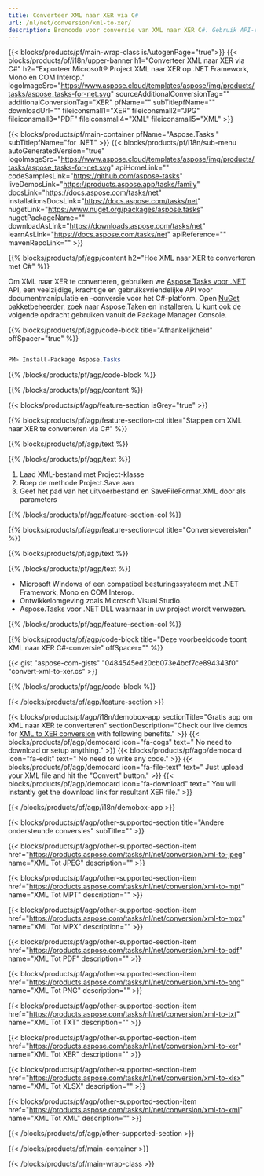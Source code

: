 ```yaml
---
title: Converteer XML naar XER via C# 
url: /nl/net/conversion/xml-to-xer/ 
description: Broncode voor conversie van XML naar XER C#. Gebruik API-voorbeeldcode voor batch XML-bestanden naar XER-conversie binnen VB.NET Asp.NET of een op .NET gebaseerde toepassing.
---
```


{{< blocks/products/pf/main-wrap-class isAutogenPage="true">}}
{{< blocks/products/pf/i18n/upper-banner h1="Converteer XML naar XER via C#" h2="Exporteer Microsoft® Project XML naar XER op .NET Framework, Mono en COM Interop." logoImageSrc="https://www.aspose.cloud/templates/aspose/img/products/tasks/aspose_tasks-for-net.svg" sourceAdditionalConversionTag="" additionalConversionTag="XER" pfName="" subTitlepfName="" downloadUrl="" fileiconsmall1="XER" fileiconsmall2="JPG" fileiconsmall3="PDF" fileiconsmall4="XML" fileiconsmall5="XML" >}}

{{< blocks/products/pf/main-container pfName="Aspose.Tasks " subTitlepfName="for .NET" >}}
{{< blocks/products/pf/i18n/sub-menu autoGeneratedVersion="true" logoImageSrc="https://www.aspose.cloud/templates/aspose/img/products/tasks/aspose_tasks-for-net.svg" apiHomeLink="" codeSamplesLink="https://github.com/aspose-tasks" liveDemosLink="https://products.aspose.app/tasks/family" docsLink="https://docs.aspose.com/tasks/net" installationsDocsLink="https://docs.aspose.com/tasks/net" nugetLink="https://www.nuget.org/packages/aspose.tasks" nugetPackageName="" downloadAsLink="https://downloads.aspose.com/tasks/net" learnAsLink="https://docs.aspose.com/tasks/net" apiReference="" mavenRepoLink="" >}}

{{% blocks/products/pf/agp/content h2="Hoe XML naar XER te converteren met C#" %}}

Om XML naar XER te converteren, gebruiken we
 [Aspose.Tasks voor .NET](https://products.aspose.com/tasks/net)
 API, een veelzijdige, krachtige en gebruiksvriendelijke API voor documentmanipulatie en -conversie voor het C#-platform. Open
 [NuGet](https://www.nuget.org/packages/aspose.tasks)
 pakketbeheerder, zoek naar
 Aspose.Taken
 en installeren. U kunt ook de volgende opdracht gebruiken vanuit de Package Manager Console.

{{% blocks/products/pf/agp/code-block title="Afhankelijkheid" offSpacer="true" %}}

```cs

PM> Install-Package Aspose.Tasks

```

{{% /blocks/products/pf/agp/code-block %}}

{{% /blocks/products/pf/agp/content %}}

{{< blocks/products/pf/agp/feature-section isGrey="true" >}}

{{% blocks/products/pf/agp/feature-section-col title="Stappen om XML naar XER te converteren via C#" %}}

{{% blocks/products/pf/agp/text %}}

{{% /blocks/products/pf/agp/text %}}

1. Laad XML-bestand met Project-klasse
1. Roep de methode Project.Save aan
1. Geef het pad van het uitvoerbestand en SaveFileFormat.XML door als parameters

{{% /blocks/products/pf/agp/feature-section-col %}}

{{% blocks/products/pf/agp/feature-section-col title="Conversievereisten" %}}

{{% blocks/products/pf/agp/text %}}

{{% /blocks/products/pf/agp/text %}}

- Microsoft Windows of een compatibel besturingssysteem met .NET Framework, Mono en COM Interop.
- Ontwikkelomgeving zoals Microsoft Visual Studio.
- Aspose.Tasks voor .NET DLL waarnaar in uw project wordt verwezen.

{{% /blocks/products/pf/agp/feature-section-col %}}

{{% blocks/products/pf/agp/code-block title="Deze voorbeeldcode toont XML naar XER C#-conversie" offSpacer="" %}}

{{< gist "aspose-com-gists" "0484545ed20cb073e4bcf7ce894343f0" "convert-xml-to-xer.cs" >}}

{{% /blocks/products/pf/agp/code-block %}}

{{< /blocks/products/pf/agp/feature-section >}}

<!-- aboutfile Starts -->

{{< blocks/products/pf/agp/i18n/demobox-app sectionTitle="Gratis app om XML naar XER te converteren" sectionDescription="Check our live demos for [XML to XER conversion](https://products.aspose.app/tasks/conversion/xml-to-xer) with following benefits." >}}
        {{< blocks/products/pf/agp/democard icon="fa-cogs" text=" No need to download or setup anything." >}}
        {{< blocks/products/pf/agp/democard icon="fa-edit" text=" No need to write any code." >}}
        {{< blocks/products/pf/agp/democard icon="fa-file-text" text=" Just upload your XML file and hit the \"Convert\" button." >}}
        {{< blocks/products/pf/agp/democard icon="fa-download" text=" You will instantly get the download link for resultant XER file." >}}

{{< /blocks/products/pf/agp/i18n/demobox-app >}}

<!-- aboutfile Ends -->

{{< blocks/products/pf/agp/other-supported-section title="Andere ondersteunde conversies" subTitle="" >}}

{{< blocks/products/pf/agp/other-supported-section-item href="https://products.aspose.com/tasks/nl/net/conversion/xml-to-jpeg" name="XML Tot JPEG" description="" >}}

{{< blocks/products/pf/agp/other-supported-section-item href="https://products.aspose.com/tasks/nl/net/conversion/xml-to-mpt" name="XML Tot MPT" description="" >}}

{{< blocks/products/pf/agp/other-supported-section-item href="https://products.aspose.com/tasks/nl/net/conversion/xml-to-mpx" name="XML Tot MPX" description="" >}}

{{< blocks/products/pf/agp/other-supported-section-item href="https://products.aspose.com/tasks/nl/net/conversion/xml-to-pdf" name="XML Tot PDF" description="" >}}

{{< blocks/products/pf/agp/other-supported-section-item href="https://products.aspose.com/tasks/nl/net/conversion/xml-to-png" name="XML Tot PNG" description="" >}}

{{< blocks/products/pf/agp/other-supported-section-item href="https://products.aspose.com/tasks/nl/net/conversion/xml-to-txt" name="XML Tot TXT" description="" >}}

{{< blocks/products/pf/agp/other-supported-section-item href="https://products.aspose.com/tasks/nl/net/conversion/xml-to-xer" name="XML Tot XER" description="" >}}

{{< blocks/products/pf/agp/other-supported-section-item href="https://products.aspose.com/tasks/nl/net/conversion/xml-to-xlsx" name="XML Tot XLSX" description="" >}}

{{< blocks/products/pf/agp/other-supported-section-item href="https://products.aspose.com/tasks/nl/net/conversion/xml-to-xml" name="XML Tot XML" description="" >}}



{{< /blocks/products/pf/agp/other-supported-section >}}

{{< /blocks/products/pf/main-container >}}
    
{{< /blocks/products/pf/main-wrap-class >}}
